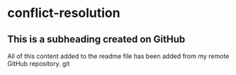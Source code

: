 # conflict-resolution
## This is a subheading created on GitHub

All of this content added to the readme file has been added from my remote GitHub repository.
git 